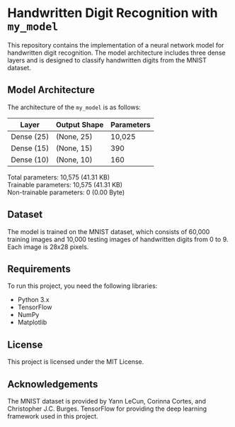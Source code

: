 # Handwritten Digit Recognition with `my_model`

This repository contains the implementation of a neural network model for handwritten digit recognition. The model architecture includes three dense layers and is designed to classify handwritten digits from the MNIST dataset.

## Model Architecture

The architecture of the `my_model` is as follows:

| Layer       | Output Shape | Parameters |
|-------------|--------------|------------|
| Dense (25)  | (None, 25)   | 10,025     |
| Dense (15)  | (None, 15)   | 390        |
| Dense (10)  | (None, 10)   | 160        |

Total parameters: 10,575 (41.31 KB)  
Trainable parameters: 10,575 (41.31 KB)  
Non-trainable parameters: 0 (0.00 Byte)

## Dataset

The model is trained on the MNIST dataset, which consists of 60,000 training images and 10,000 testing images of handwritten digits from 0 to 9. Each image is 28x28 pixels.

## Requirements

To run this project, you need the following libraries:

- Python 3.x
- TensorFlow
- NumPy
- Matplotlib

## License
This project is licensed under the MIT License.

## Acknowledgements
The MNIST dataset is provided by Yann LeCun, Corinna Cortes, and Christopher J.C. Burges.
TensorFlow for providing the deep learning framework used in this project.

